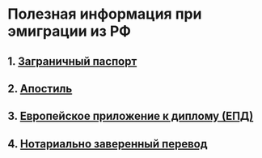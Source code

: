 # Полезная информация при эмиграции из РФ

## 1. [Заграничный паспорт](topics/international-passport/README.md)

## 2. [Апостиль](topics/apostille/README.md)

## 3. [Европейское приложение к диплому (ЕПД)](topics/european-diploma-supplement/README.md)

## 4. [Нотариально заверенный перевод](topics/notarially-certified-translation/README.md)